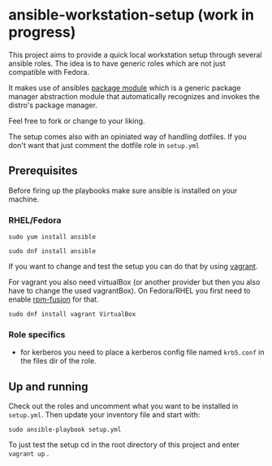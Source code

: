 # ansible-workstation-setup (work in progress)

This project aims to provide a quick local workstation setup through several ansible roles.
The idea is to have generic roles which are not just compatible with Fedora.

It makes use of ansibles [package module](https://docs.ansible.com/ansible/latest/modules/package_module.html) which is a generic package manager abstraction module that automatically recognizes and invokes the distro's package manager.

Feel free to fork or change  to your liking.

The setup comes also with an opiniated way of handling dotfiles.
If you don't want that just comment the dotfile role in `setup.yml`

## Prerequisites

Before firing up the playbooks make sure ansible is installed on your machine.

### RHEL/Fedora

`sudo yum install ansible`

`sudo dnf install ansible`

If you want to change and test the setup you can do that by using [vagrant](https://www.vagrantup.com/downloads.html).

For vagrant you also need virtualBox (or another provider but then you also have to change the used vagrantBox). On Fedora/RHEL you first need to enable [rpm-fusion](https://rpmfusion.org/) for that.

`sudo dnf install vagrant VirtualBox`

### Role specifics

-  for kerberos you need to place a kerberos config file named `krb5.conf` in the files dir of the role.

## Up and running

Check out the roles and uncomment what you want to be installed in `setup.yml`. Then update your inventory file and start with:

`sudo ansible-playbook setup.yml`

To just test the setup cd in the root directory of this project and enter `vagrant up` .
